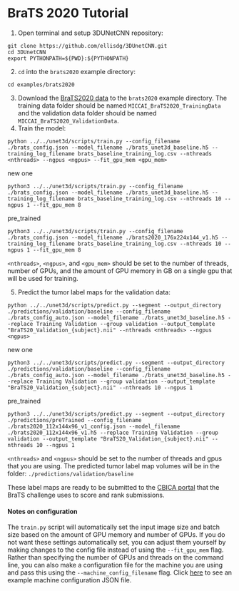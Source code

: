 # BraTS 2020 Tutorial

1. Open terminal and setup 3DUNetCNN repository:
```
git clone https://github.com/ellisdg/3DUnetCNN.git
cd 3DUnetCNN
export PYTHONPATH=${PWD}:${PYTHONPATH}
``` 
2. ```cd``` into the ```brats2020``` example directory:

```cd examples/brats2020``` 

3. Download the [BraTS2020 data](https://www.med.upenn.edu/cbica/brats2020/data.html) 
to the ```brats2020``` example directory. 
The training data folder should be named ```MICCAI_BraTS2020_TrainingData```
and the validation data folder should be named ```MICCAI_BraTS2020_ValidationData```.
4. Train the model:

```python ../../unet3d/scripts/train.py --config_filename ./brats_config.json --model_filename ./brats_unet3d_baseline.h5 --training_log_filename brats_baseline_training_log.csv --nthreads <nthreads> --ngpus <ngpus> --fit_gpu_mem <gpu_mem>```

new one

```python3 ../../unet3d/scripts/train.py --config_filename ./brats_config.json --model_filename ./brats_unet3d_baseline.h5 --training_log_filename brats_baseline_training_log.csv --nthreads 10 --ngpus 1 --fit_gpu_mem 8```

pre_trained

```python3 ../../unet3d/scripts/train.py --config_filename ./brats_config.json --model_filename ./brats2020_176x224x144_v1.h5 --training_log_filename brats_baseline_training_log.csv --nthreads 10 --ngpus 1 --fit_gpu_mem 8```

```<nthreads>```,
```<ngpus>```, and
```<gpu_mem>```
should be set to the number of threads, number of GPUs, and the amount of GPU memory in GB on a single gpu that will be used for training.

5. Predict the tumor label maps for the validation data:

```python ../../unet3d/scripts/predict.py --segment --output_directory ./predictions/validation/baseline --config_filename ./brats_config_auto.json --model_filename ./brats_unet3d_baseline.h5 --replace Training Validation --group validation --output_template "BraTS20_Validation_{subject}.nii" --nthreads <nthreads> --ngpus <ngpus>```

new one

```python3 ../../unet3d/scripts/predict.py --segment --output_directory ./predictions/validation/baseline --config_filename ./brats_config_auto.json --model_filename ./brats_unet3d_baseline.h5 --replace Training Validation --group validation --output_template "BraTS20_Validation_{subject}.nii" --nthreads 10 --ngpus 1```

pre_trained

```python3 ../../unet3d/scripts/predict.py --segment --output_directory ./predictions/preTrained --config_filename ./brats2020_112x144x96_v1_config.json --model_filename ./brats2020_112x144x96_v1.h5 --replace Training Validation --group validation --output_template "BraTS20_Validation_{subject}.nii" --nthreads 10 --ngpus 1```

```<nthreads>``` and
```<ngpus>```
should be set to the number of threads and gpus that you are using.
The predicted tumor label map volumes will be in the folder: ```./predictions/validation/baseline```

These label maps are ready to be submitted to the [CBICA portal](https://ipp.cbica.upenn.edu/) 
that the BraTS challenge uses to score and rank submissions.

#### Notes on configuration
The ```train.py``` script will automatically set the input image size and batch size based on the amount of GPU memory and number of GPUs.
If you do not want these settings automatically set, you can adjust them yourself by making changes to the config file instead of using the
```--fit_gpu_mem``` flag. 
Rather than specifying the number of GPUs and threads on the command line, you can also make a configuration file for the machine you are using
and pass this using the ```--machine_config_filename``` flag. 
Click [here](../machine_configs/v100_2gpu_32gb_config.json) to see an example machine configuration JSON file.
